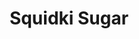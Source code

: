 ---
slug: squidki-sugar
title: Squidki Sugar
description: "Squidki Sugar is an exciting online game. Play for free directly in your browser!"
icon: /images/new_mods/Sprunki Sugar.png
url: https://wowtbc.net/sprunkin/sprunki-sugar/index.html
previewImage: /images/new_mods/Sprunki Sugar.png
type: new mods

# SEO配置
seo:
  title: "Squidki Sugar - Play Free Online Game | Fun Browser Games"
  description: "Squidki Sugar - Play this fun online game for free in your browser. No download required!"
  ogImage: "/images/new_mods/Sprunki Sugar.png"
  keywords: "squidki-sugar, online game, browser game, free game, new mods game, play online"

videoUrls:
  - https://www.youtube.com/embed/example1
  - https://www.youtube.com/embed/example2

whyPlay:
  title: "Why Play Squidki Sugar?"
  items:
    - "Immersive Gameplay: Squidki Sugar offers an engaging and immersive gaming experience that will keep you entertained for hours"
    - "Challenging Levels: Test your skills with increasingly difficult challenges and obstacles"
    - "Beautiful Graphics: Enjoy stunning visuals and smooth animations that bring the game world to life"
    - "Regular Updates: New content and features are added regularly to keep the game fresh and exciting"
    - "Free to Play: Experience all the fun without spending a penny"
    - "Community Features: Connect with other players, share strategies, and compete for high scores"
    - "Cross-Platform: Play on any device with a web browser, no downloads required"

features:
  title: "Key Features of Squidki Sugar"
  image: "/images/new_mods/Sprunki Sugar.png"
  items:
    - "Intuitive Controls: Easy to learn controls make Squidki Sugar accessible for players of all skill levels"
    - "Multiple Game Modes: Enjoy various gameplay options that provide different challenges and experiences"
    - "Character Customization: Personalize your gaming experience with unique characters and items"
    - "Achievement System: Complete special tasks to earn rewards and recognition"
    - "Leaderboards: Compete with players worldwide and see who can achieve the highest scores"

characteristics:
  title: "Game Characteristics"
  image: "/images/new_mods/Sprunki Sugar.png"
  items:
    - "Genre: New mods game with elements of strategy and skill"
    - "Difficulty: Suitable for both casual gamers and those seeking a challenge"
    - "Play Time: Quick sessions or extended gameplay, depending on your preference"
    - "Art Style: Vibrant and engaging visuals that enhance the gaming experience"
    - "Sound Design: Immersive audio that complements the gameplay perfectly"

info: "Squidki Sugar is an exciting online game that offers players a unique and engaging gaming experience. With its intuitive controls, stunning visuals, and challenging gameplay, Squidki Sugar provides hours of entertainment for players of all ages and skill levels. Whether you're looking for a quick gaming session during a break or an extended play session, Squidki Sugar delivers an immersive experience that will keep you coming back for more. The game features multiple levels of increasing difficulty, ensuring that players are constantly challenged as they progress. With regular updates adding new content and features, Squidki Sugar remains fresh and exciting, providing endless entertainment options for its growing community of players."

howToPlayIntro: "Welcome to Squidki Sugar! This guide will walk you through the basics and help you master the game. Whether you're a beginner or looking to improve your skills, these tips and instructions will enhance your gaming experience."

howToPlaySteps:
  - title: "Getting Started"
    description: "Begin your Squidki Sugar adventure by familiarizing yourself with the controls. Use your keyboard or mouse to navigate through the game interface. The tutorial will guide you through the basic mechanics and help you understand the objectives."
  - title: "Understanding the Objectives"
    description: "In Squidki Sugar, your main goal is to progress through levels by completing specific objectives. Each level presents unique challenges that require different strategies and approaches."
  - title: "Mastering the Controls"
    description: "Practice using the controls to improve your precision and reaction time. Squidki Sugar requires quick reflexes and strategic thinking to overcome obstacles and defeat opponents."
  - title: "Utilizing Power-ups"
    description: "Collect power-ups throughout the game to enhance your abilities and overcome difficult challenges. Each power-up offers unique advantages that can be crucial for success."
  - title: "Developing Strategies"
    description: "As you progress in Squidki Sugar, develop effective strategies for different scenarios. Analyze patterns, anticipate challenges, and adapt your approach to maximize your performance."

faq:
  title: "Frequently Asked Questions about Squidki Sugar"
  items:
    - question: "Is Squidki Sugar free to play?"
      answer: "Yes, Squidki Sugar is completely free to play directly in your web browser. No downloads or purchases are required to enjoy the full game experience."
    - question: "Can I play Squidki Sugar on mobile devices?"
      answer: "Yes, Squidki Sugar is optimized for both desktop and mobile play. You can enjoy the game on any device with a web browser and internet connection."
    - question: "Are there any in-game purchases?"
      answer: "While Squidki Sugar is free to play, there may be optional in-game purchases available for cosmetic items or additional features that don't affect core gameplay."
    - question: "How often is Squidki Sugar updated?"
      answer: "The developers regularly update Squidki Sugar with new content, features, and improvements based on player feedback and game performance."
    - question: "Can I play Squidki Sugar offline?"
      answer: "Currently, Squidki Sugar requires an internet connection to play as it's a browser-based online game."
    - question: "Is Squidki Sugar suitable for children?"
      answer: "Yes, Squidki Sugar is designed to be family-friendly and suitable for players of all ages."
    - question: "How do I report bugs or issues?"
      answer: "If you encounter any problems while playing Squidki Sugar, you can report them through the game's support page or contact the developers directly through their website."
    - question: "Still Have Questions?"
      answer: "If you have additional questions about Squidki Sugar that aren't covered in this FAQ, please visit our support center or contact our customer service team for assistance."
---